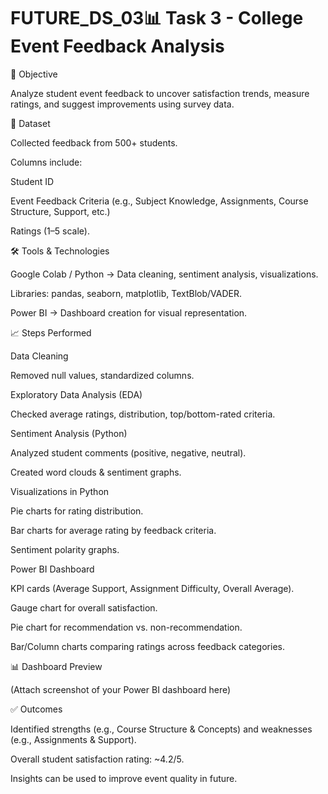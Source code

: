 # FUTURE_DS_03📊 Task 3 - College Event Feedback Analysis
🎯 Objective

Analyze student event feedback to uncover satisfaction trends, measure ratings, and suggest improvements using survey data.

📂 Dataset

Collected feedback from 500+ students.

Columns include:

Student ID

Event Feedback Criteria (e.g., Subject Knowledge, Assignments, Course Structure, Support, etc.)

Ratings (1–5 scale).

🛠 Tools & Technologies

Google Colab / Python → Data cleaning, sentiment analysis, visualizations.

Libraries: pandas, seaborn, matplotlib, TextBlob/VADER.

Power BI → Dashboard creation for visual representation.

📈 Steps Performed

Data Cleaning

Removed null values, standardized columns.

Exploratory Data Analysis (EDA)

Checked average ratings, distribution, top/bottom-rated criteria.

Sentiment Analysis (Python)

Analyzed student comments (positive, negative, neutral).

Created word clouds & sentiment graphs.

Visualizations in Python

Pie charts for rating distribution.

Bar charts for average rating by feedback criteria.

Sentiment polarity graphs.

Power BI Dashboard

KPI cards (Average Support, Assignment Difficulty, Overall Average).

Gauge chart for overall satisfaction.

Pie chart for recommendation vs. non-recommendation.

Bar/Column charts comparing ratings across feedback categories.

📊 Dashboard Preview

(Attach screenshot of your Power BI dashboard here)

✅ Outcomes

Identified strengths (e.g., Course Structure & Concepts) and weaknesses (e.g., Assignments & Support).

Overall student satisfaction rating: ~4.2/5.

Insights can be used to improve event quality in future.
